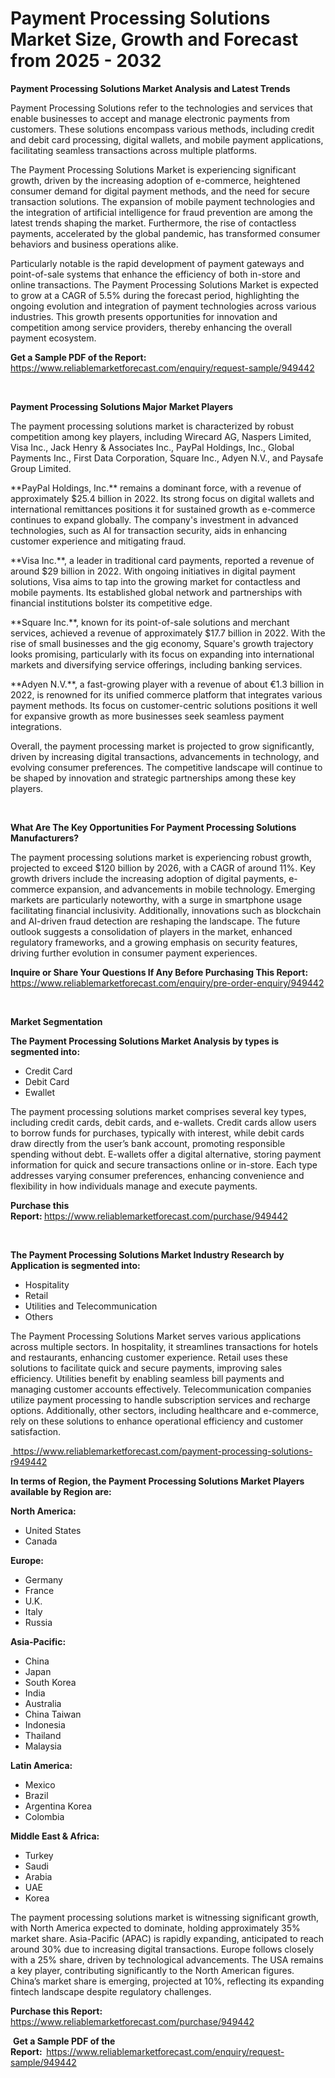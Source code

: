 <p><h1>Payment Processing Solutions Market Size, Growth and Forecast from 2025 - 2032</h1></p><p><strong>Payment Processing Solutions Market Analysis and Latest Trends</strong></p>
<p><p>Payment Processing Solutions refer to the technologies and services that enable businesses to accept and manage electronic payments from customers. These solutions encompass various methods, including credit and debit card processing, digital wallets, and mobile payment applications, facilitating seamless transactions across multiple platforms.</p><p>The Payment Processing Solutions Market is experiencing significant growth, driven by the increasing adoption of e-commerce, heightened consumer demand for digital payment methods, and the need for secure transaction solutions. The expansion of mobile payment technologies and the integration of artificial intelligence for fraud prevention are among the latest trends shaping the market. Furthermore, the rise of contactless payments, accelerated by the global pandemic, has transformed consumer behaviors and business operations alike.</p><p>Particularly notable is the rapid development of payment gateways and point-of-sale systems that enhance the efficiency of both in-store and online transactions. The Payment Processing Solutions Market is expected to grow at a CAGR of 5.5% during the forecast period, highlighting the ongoing evolution and integration of payment technologies across various industries. This growth presents opportunities for innovation and competition among service providers, thereby enhancing the overall payment ecosystem.</p></p>
<p><strong>Get a Sample PDF of the Report:&nbsp;</strong> <a href="https://www.reliablemarketforecast.com/enquiry/request-sample/949442?utm_campaign=3734&utm_medium=2&utm_source=Github&utm_content=ia&utm_term=17042025&utm_id=payment-processing-solutions">https://www.reliablemarketforecast.com/enquiry/request-sample/949442</a></p>
<p>&nbsp;</p>
<p><strong>Payment Processing Solutions Major Market Players</strong></p>
<p><p>The payment processing solutions market is characterized by robust competition among key players, including Wirecard AG, Naspers Limited, Visa Inc., Jack Henry & Associates Inc., PayPal Holdings, Inc., Global Payments Inc., First Data Corporation, Square Inc., Adyen N.V., and Paysafe Group Limited. </p><p>**PayPal Holdings, Inc.** remains a dominant force, with a revenue of approximately $25.4 billion in 2022. Its strong focus on digital wallets and international remittances positions it for sustained growth as e-commerce continues to expand globally. The company's investment in advanced technologies, such as AI for transaction security, aids in enhancing customer experience and mitigating fraud.</p><p>**Visa Inc.**, a leader in traditional card payments, reported a revenue of around $29 billion in 2022. With ongoing initiatives in digital payment solutions, Visa aims to tap into the growing market for contactless and mobile payments. Its established global network and partnerships with financial institutions bolster its competitive edge.</p><p>**Square Inc.**, known for its point-of-sale solutions and merchant services, achieved a revenue of approximately $17.7 billion in 2022. With the rise of small businesses and the gig economy, Square's growth trajectory looks promising, particularly with its focus on expanding into international markets and diversifying service offerings, including banking services.</p><p>**Adyen N.V.**, a fast-growing player with a revenue of about €1.3 billion in 2022, is renowned for its unified commerce platform that integrates various payment methods. Its focus on customer-centric solutions positions it well for expansive growth as more businesses seek seamless payment integrations.</p><p>Overall, the payment processing market is projected to grow significantly, driven by increasing digital transactions, advancements in technology, and evolving consumer preferences. The competitive landscape will continue to be shaped by innovation and strategic partnerships among these key players.</p></p>
<p>&nbsp;</p>
<p><strong>What Are The Key Opportunities For Payment Processing Solutions Manufacturers?</strong></p>
<p><p>The payment processing solutions market is experiencing robust growth, projected to exceed $120 billion by 2026, with a CAGR of around 11%. Key growth drivers include the increasing adoption of digital payments, e-commerce expansion, and advancements in mobile technology. Emerging markets are particularly noteworthy, with a surge in smartphone usage facilitating financial inclusivity. Additionally, innovations such as blockchain and AI-driven fraud detection are reshaping the landscape. The future outlook suggests a consolidation of players in the market, enhanced regulatory frameworks, and a growing emphasis on security features, driving further evolution in consumer payment experiences.</p></p>
<p><strong>Inquire or Share Your Questions If Any Before Purchasing This Report:</strong> <a href="https://www.reliablemarketforecast.com/enquiry/pre-order-enquiry/949442?utm_campaign=3734&utm_medium=2&utm_source=Github&utm_content=ia&utm_term=17042025&utm_id=payment-processing-solutions">https://www.reliablemarketforecast.com/enquiry/pre-order-enquiry/949442</a></p>
<p>&nbsp;</p>
<p><strong>Market Segmentation</strong></p>
<p><strong>The Payment Processing Solutions Market Analysis by types is segmented into:</strong></p>
<p><ul><li>Credit Card</li><li>Debit Card</li><li>Ewallet</li></ul></p>
<p><p>The payment processing solutions market comprises several key types, including credit cards, debit cards, and e-wallets. Credit cards allow users to borrow funds for purchases, typically with interest, while debit cards draw directly from the user’s bank account, promoting responsible spending without debt. E-wallets offer a digital alternative, storing payment information for quick and secure transactions online or in-store. Each type addresses varying consumer preferences, enhancing convenience and flexibility in how individuals manage and execute payments.</p></p>
<p><strong>Purchase this Report:&nbsp;</strong><a href="https://www.reliablemarketforecast.com/purchase/949442?utm_campaign=3734&utm_medium=2&utm_source=Github&utm_content=ia&utm_term=17042025&utm_id=payment-processing-solutions">https://www.reliablemarketforecast.com/purchase/949442</a></p>
<p>&nbsp;</p>
<p><strong>The Payment Processing Solutions Market Industry Research by Application is segmented into:</strong></p>
<p><ul><li>Hospitality</li><li>Retail</li><li>Utilities and Telecommunication</li><li>Others</li></ul></p>
<p><p>The Payment Processing Solutions Market serves various applications across multiple sectors. In hospitality, it streamlines transactions for hotels and restaurants, enhancing customer experience. Retail uses these solutions to facilitate quick and secure payments, improving sales efficiency. Utilities benefit by enabling seamless bill payments and managing customer accounts effectively. Telecommunication companies utilize payment processing to handle subscription services and recharge options. Additionally, other sectors, including healthcare and e-commerce, rely on these solutions to enhance operational efficiency and customer satisfaction.</p></p>
<p><a href="https://www.reliablemarketforecast.com/payment-processing-solutions-r949442?utm_campaign=3734&utm_medium=2&utm_source=Github&utm_content=ia&utm_term=17042025&utm_id=payment-processing-solutions">&nbsp;https://www.reliablemarketforecast.com/payment-processing-solutions-r949442</a></p>
<p><strong>In terms of Region, the Payment Processing Solutions Market Players available by Region are:</strong></p>
<p>
    <p> <strong> North America: </strong>
        <ul>
            <li>United States</li>
            <li>Canada</li>
        </ul>
        </p> 
    <p> <strong> Europe: </strong>
        <ul>
            <li>Germany</li>
            <li>France</li>
            <li>U.K.</li>
            <li>Italy</li>
            <li>Russia</li>
        </ul>
        </p> 
    <p> <strong> Asia-Pacific: </strong>
        <ul>
            <li>China</li>
            <li>Japan</li>
            <li>South Korea</li>
            <li>India</li>
            <li>Australia</li>
            <li>China Taiwan</li>
            <li>Indonesia</li>
            <li>Thailand</li>
            <li>Malaysia</li>
        </ul>
        </p> 
    <p> <strong> Latin America: </strong>
        <ul>
            <li>Mexico</li>
            <li>Brazil</li>
            <li>Argentina Korea</li>
            <li>Colombia</li>
        </ul>
        </p> 
    <p> <strong> Middle East & Africa: </strong>
        <ul>
            <li>Turkey</li>
            <li>Saudi</li>
            <li>Arabia</li>
            <li>UAE</li>
            <li>Korea</li>
        </ul>
    </p>
    </p>
<p><p>The payment processing solutions market is witnessing significant growth, with North America expected to dominate, holding approximately 35% market share. Asia-Pacific (APAC) is rapidly expanding, anticipated to reach around 30% due to increasing digital transactions. Europe follows closely with a 25% share, driven by technological advancements. The USA remains a key player, contributing significantly to the North American figures. China’s market share is emerging, projected at 10%, reflecting its expanding fintech landscape despite regulatory challenges.</p></p>
<p><strong>Purchase this Report: </strong><a href="https://www.reliablemarketforecast.com/purchase/949442?utm_campaign=3734&utm_medium=2&utm_source=Github&utm_content=ia&utm_term=17042025&utm_id=payment-processing-solutions">https://www.reliablemarketforecast.com/purchase/949442</a></p>
<p>&nbsp;<strong>Get a Sample PDF of the Report:&nbsp;&nbsp;</strong><a href="https://www.reliablemarketforecast.com/enquiry/request-sample/949442?utm_campaign=3734&utm_medium=2&utm_source=Github&utm_content=ia&utm_term=17042025&utm_id=payment-processing-solutions">https://www.reliablemarketforecast.com/enquiry/request-sample/949442</a></p>
<p><strong></strong></p>
<p><p></p><p></p><p></p></p>